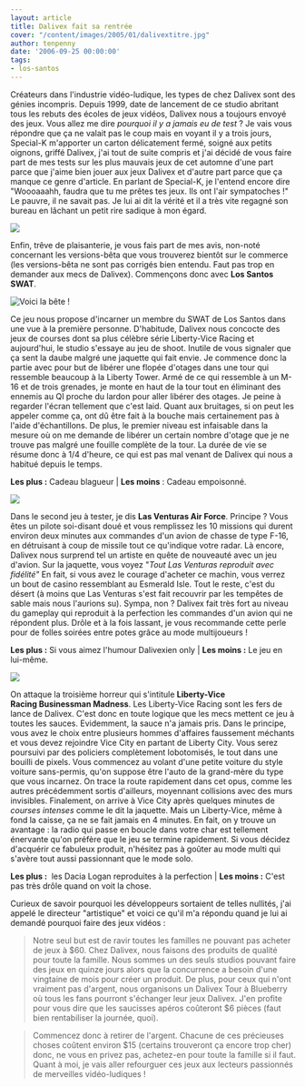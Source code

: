 ```yaml
---
layout: article
title: Dalivex fait sa rentrée
cover: "/content/images/2005/01/dalivextitre.jpg"
author: tenpenny
date: '2006-09-25 00:00:00'
tags:
- los-santos
---
```


Créateurs dans l'industrie vidéo-ludique, les types de chez Dalivex sont des génies incompris. Depuis 1999, date de lancement de ce studio abritant tous les rebuts des écoles de jeux vidéos, Dalivex nous a toujours envoyé des jeux. Vous allez me dire _pourquoi il y a jamais eu de test_ ? Je vais vous répondre que ça ne valait pas le coup mais en voyant il y a trois jours, Special-K m'apporter un carton délicatement fermé, soigné aux petits oignons, griffé Dalivex,&nbsp;j'ai tout de suite compris et j'ai décidé de vous faire part de mes tests sur les plus mauvais jeux de cet automne d'une part parce que j'aime bien jouer aux jeux Dalivex et d'autre part parce que ça manque ce genre d'article. En parlant de Special-K, je l'entend encore dire "Woooaaahh, faudra que tu me prêtes tes jeux. Ils ont l'air sympatoches !" Le pauvre, il ne savait pas. Je lui ai dit la vérité et il a très vite regagné son bureau en lâchant un petit rire sadique à mon égard.

![](  /content/images/2005/01/dalivextitre.jpg)

Enfin, trêve de plaisanterie, je vous fais part de mes avis, non-noté concernant les versions-bêta que vous trouverez bientôt sur le commerce (les versions-bêta ne sont pas corrigés bien entendu. Faut pas trop en demander aux mecs de Dalivex). Commençons donc avec **Los Santos SWAT**.

![Voici la bête !](  /content/images/2005/01/ls_swat.jpg)

Ce jeu nous propose d'incarner un membre du SWAT de Los Santos dans une vue à la première personne. D'habitude, Dalivex nous concocte des jeux de courses dont sa plus célèbre série Liberty-Vice Racing et aujourd'hui, le studio s'essaye au jeu de shoot. Inutile de vous signaler que ça sent la daube malgré une jaquette qui fait envie. Je commence donc la partie avec pour but de libérer une flopée d'otages dans une tour qui ressemble beaucoup à la Liberty Tower. Armé de ce qui ressemble à un M-16 et de trois grenades, je monte en haut de la tour tout en éliminant des ennemis au QI proche du lardon pour aller libérer des otages. Je peine à regarder l'écran tellement que c'est laid. Quant aux bruitages, si on peut les appeler comme ça, ont dû être fait à la bouche mais certainement pas à l'aide d'échantillons. De plus, le premier niveau est infaisable dans la mesure où on me demande de libérer un certain nombre d'otage que je ne trouve pas malgré une fouille complète de la tour. La durée de vie se résume donc à 1/4 d'heure, ce qui est pas mal venant de Dalivex qui nous a habitué depuis le temps.

**Les plus :** Cadeau blagueur&nbsp;| **Les moins** : Cadeau empoisonné.

![](  /content/images/2005/01/lv_airforce.jpg)

Dans le second jeu à tester, je dis **Las Venturas Air Force**. Principe ? Vous êtes un pilote soi-disant doué et vous remplissez les 10 missions qui durent environ deux minutes aux commandes d'un avion de chasse de type F-16, en détruisant à coup de missile tout ce qu'indique votre radar. Là encore, Dalivex nous surprend tel un artiste en quête de nouveauté avec un jeu d'avion. Sur la jaquette, vous voyez "_Tout Las Venturas reproduit avec fidélité"_ En fait, si vous avez le courage d'acheter ce machin, vous verrez un bout de casino ressemblant au Esmerald Isle. Tout le reste, c'est du désert (à moins que Las Venturas s'est fait recouvrir par les tempêtes de sable mais nous l'aurions su). Sympa, non ? Dalivex fait très fort au niveau du gameplay qui reproduit à la perfection les commandes d'un avion qui ne répondent plus. Drôle et à la fois lassant, je vous recommande cette perle pour de folles soirées entre potes grâce au mode multijoueurs !

**Les plus :** Si vous aimez l'humour Dalivexien only | **Les moins :** Le jeu en lui-même.

![](  /content/images/2005/01/libertyvice.jpg)

On attaque la troisième horreur qui s'intitule **Liberty-Vice Racing&nbsp;Businessman Madness**. Les Liberty-Vice Racing sont les fers de lance de Dalivex. C'est donc en toute logique que les mecs mettent ce jeu à toutes les sauces. Evidemment, la sauce n'a jamais pris. Dans le principe, vous avez le choix entre plusieurs&nbsp;hommes d'affaires&nbsp;faussement méchants et vous devez rejoindre Vice City en partant de Liberty City. Vous serez poursuivi par des policiers complètement lobotomisés, le tout dans une bouilli de pixels. Vous commencez au volant d'une petite voiture du style voiture sans-permis,&nbsp;qu'on suppose être l'auto de la grand-mère du type que vous incarnez.&nbsp;On trace la route rapidement dans cet opus, comme les autres précédemment sortis d'ailleurs, moyennant collisions avec des murs invisibles. Finalement, on arrive à Vice City après&nbsp;quelques minutes&nbsp;de&nbsp; _courses intenses_ comme le dit la jaquette. Mais un Liberty-Vice, même à fond la caisse, ça ne se fait jamais en 4 minutes. En fait, on y trouve un avantage : la radio qui passe en boucle dans votre char est tellement énervante qu'on préfère que le jeu se termine rapidement. Si vous décidez d'acquérir ce fabuleux produit, n'hésitez pas à goûter au mode multi qui s'avère tout aussi passionnant que le mode solo.

**Les plus :** &nbsp;les Dacia Logan reproduites à la perfection&nbsp;| **Les moins :** C'est pas très drôle quand on voit&nbsp;la chose.

Curieux de savoir pourquoi les développeurs sortaient de telles nullités, j'ai appelé le directeur "artistique" et voici ce qu'il m'a répondu quand&nbsp;je lui ai demandé pourquoi faire des jeux vidéos&nbsp;:

> Notre seul but est de ravir toutes les familles ne pouvant pas acheter de jeux à $60. Chez Dalivex, nous faisons des produits de qualité pour toute la famille. Nous sommes un des seuls studios pouvant faire des jeux en quinze jours alors que la concurrence a besoin d'une vingtaine de mois pour créer un produit. De plus, pour ceux qui n'ont vraiment pas d'argent, nous organisons un Dalivex Tour à Blueberry où tous les fans pourront s'échanger leur jeux Dalivex. J'en profite pour vous dire que les saucisses apéros coûteront $6 pièces (faut bien rentabiliser la journée, quoi).

> Commencez&nbsp;donc à retirer de l'argent. Chacune de ces précieuses choses&nbsp;coûtent environ $15 (certains trouveront ça encore trop cher) donc, ne vous en privez pas, achetez-en pour toute la famille si il faut. Quant à moi, je vais aller refourguer ces jeux&nbsp;aux lecteurs passionnés de merveilles vidéo-ludiques&nbsp;!

<!--kg-card-end: markdown-->
